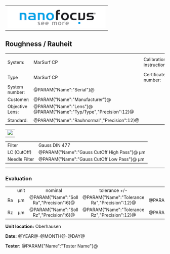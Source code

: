 <!--   EvalAlgoName=NF_NED_MScan_Abnahme_Rauheit_PS -->


||
|-:|
|![](logo.png)|


## Roughness / Rauheit

 


|||||
|-|-|-|-|
|System: |MarSurf CP |Calibration instruction:| VDI/VDE 2655 Part 1.2|
|Type| MarSurf CP| Certificate number: |600410-44854376|
|System number:| @PARAM{"Name":"Serial"}@|||
|Customer:| @PARAM{"Name":"Manufacturer"}@|||
|Objective Lens: |@PARAM{"Name":"Lens"}@  @PARAM{"Name":"Typ/Type","Precision":12}@ |||
| |  |||
|Standard: |@PARAM{"Name":"Rauhnormal","Precision":12}@|||

 

 

|| 
|:-:|
|![](Roughness_PS.svg)|
 


|||
|:-|:-|
|Filter|Gauss DIN 477|
|LC (CutOff) | @PARAM{"Name":"Gauss CutOff High Pass"}@ µm|
|Needle Filter |@PARAM{"Name":"Gauss CutOff Low Pass"}@ µm| 

--- 

### Evaluation
||||||||
|:-:|:-:|:-:|:-:|:-:|:-:|:-:|
| |unit   |nominal   | tolerance  +/- | actual | status|
| Ra   | µm | @PARAM{"Name":"Soll Ra","Precision":6}@ |    @PARAM{"Name":"Tolerance Ra","Precision":12}@|  @PARAM{"Name":"Ra","Precision":3}@ | <span id="controlRa"></span>|
| Rz   | µm| @PARAM{"Name":"Soll Rz","Precision":6}@  |    @PARAM{"Name":"Tolerance Rz","Precision":12}@ |  @PARAM{"Name":"Rz","Precision":3}@ | <span id="controlRz"> </span>|
 
 

__Unit location:__ Oberhausen

__Date:__ @YEAR@-@MONTH@-@DAY@ 

__Tester:__ @PARAM{"Name":"Tester Name"}@


 

<div id="sumresults">  </div>

<script>

var PARAM = @PJSON{"Set":0}@;
var TOLERANCE = @PJSON{"Set":2}@;
var META = @MJSON{"Set":0}@;
 

var tolerance = TOLERANCE["Tolerance Ra"].value;
var v = PARAM["Ra"].value;
var soll =  @PARAM{"Name":"Soll Ra"}@;
if(v < soll-tolerance || v > soll+tolerance) 
{
 document.getElementById("controlRa").innerHTML = "not Ok";
} 
else
{
document.getElementById("controlRa").innerHTML = "Ok";
}

tolerance = TOLERANCE["Tolerance Rz"].value;
v = PARAM["Rz"].value;
soll =  @PARAM{"Name":"Soll Rz"}@;
if(  v < soll-tolerance || v > soll+tolerance) 
{
 document.getElementById("controlRz").innerHTML = "not Ok";
} 
else
{
document.getElementById("controlRz").innerHTML = "Ok";
}

</script>

 